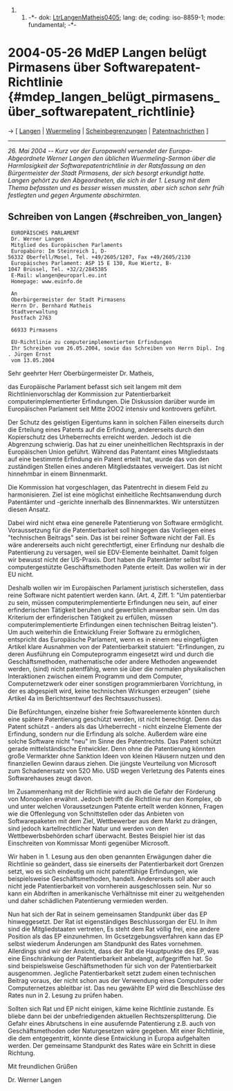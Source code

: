 1.  1.  -\*- dok:
        [LtrLangenMatheis0405](LtrLangenMatheis0405 "wikilink"); lang:
        de; coding: iso-8859-1; mode: fundamental; -\*-

# 2004-05-26 MdEP Langen belügt Pirmasens über Softwarepatent-Richtlinie {#mdep_langen_belügt_pirmasens_über_softwarepatent_richtlinie}

-\> \[ [ Langen](WernerLangenDe "wikilink") \| [
Wuermeling](SwpatjwuermelingDe "wikilink") \| [
Scheinbegrenzungen](ConsText0406De "wikilink") \| [
Patentnachricthen](SwpatcninoDe "wikilink") \]

------------------------------------------------------------------------

*26. Mai 2004 \-- Kurz vor der Europawahl versendet der
Europa-Abgeordnete Werner Langen den üblichen Wuermeling-Sermon über die
Harmlosigkeit der Softwarepatentrichtlinie in der Ratsfassung an den
Bürgermeister der Stadt Pirmasens, der sich besorgt erkundigt hatte.
Langen gehört zu den Abgeordneten, die sich in der 1. Lesung mit dem
Thema befassten und es besser wissen mussten, aber sich schon sehr früh
festlegten und gegen Argumente abschirmten.*

## Schreiben von Langen {#schreiben_von_langen}

` EUROPÄISCHES PARLAMENT`\
` Dr. Werner Langen`\
` Mitglied des Europäischen Parlaments`\
` Europabüro: Im Steinreich 1, D-56332 Oberfell/Mosel, Tel. +49/2605/1207, Fax +49/2605/2130`\
` Europäisches Parlament: ASP 15 E 130, Rue Wiertz, B-1047 Brüssel, Tel. +32/2/2845385`\
` E-Mail: wlangen@europarl.eu.int`\
` Homepage: www.euinfo.de`

` An`\
` Oberbürgermeister der Stadt Pirmasens`\
` Herrn Dr. Bernhard Matheis`\
` Stadtverwaltung`\
` Postfach 2763`

` 66933 Pirmasens`

` EU-Richtlinie zu computerimplementierten Erfindungen`\
` Ihr Schreiben vom 26.05.2004, sowie das Schreiben von Herrn Dipl. Ing. Jürgen Ernst`\
` vom 13.05.2004`

Sehr geehrter Herr Oberbürgermeister Dr. Matheis,

das Europäische Parlament befasst sich seit langem mit dem
Richtlinienvorschlag der Kommission zur Patentierbarkeit
computerimplementierter Erfindungen. Die Diskussion darüber wurde im
Europäischen Parlament seit Mitte 2OO2 intensiv und kontrovers geführt.

Der Schutz des geistigen Eigentums kann in solchen Fällen einerseits
durch die Erteilung eines Patents auf die Erfindung, andererseits durch
den Kopierschutz des Urheberrechts erreicht werden. Jedoch ist die
Abgrenzung schwierig. Das hat zu einer uneinheitlichen Rechtspraxis in
der Europäischen Union geführt. Während das Patentamt eines
Mítgliedstaats auf eine bestimmte Erfindung ein Patent erteilt hat,
wurde das von den zuständigen Stellen eines anderen Mitgliedstaates
verweigert. Das ist nicht hinnehmbar in einem Binnenmarkt.

Die Kommission hat vorgeschlagen, das Patentrecht in diesem Feld zu
harmonisieren. Ziel ist eine möglichst einheitliche Rechtsanwendung
durch Patentämter und -gerichte innerhalb des Binnenmarktes. Wir
unterstützen diesen Ansatz.

Dabei wird nicht etwa eine generelle Patentierung von Software
ermöglicht. Voraussetzung für die Patentierbarkeit soll hingegen das
Vorliegen eines \"technischen Beitrags\" sein. Das ist bei reiner
Software nicht der Fall. Es wäre andererseits auch nicht gerechtfertigt,
einer Erfindung nur deshalb die Patentierung zu versagen, weil sie
EDV-Elemente beinhaltet. Damit folgen wir bewusst nicht der US-Praxis.
Dort haben die Patentämter selbst für computergestützte
Geschäftsmethoden Patente erteilt. Das wollen wir in der EU nicht.

Deshalb wollen wir im Europäischen Parlament juristisch sicherstellen,
dass reine Software nicht patentiert werden kann. (Art. 4, Ziff. 1: \"Um
patentierbar zu sein, müssen computerimplementierte Erfindungen neu
sein, auf einer erfinderischen Tätigkeit beruhen und gewerblich
anwendbar sein. Um das Kriterium der erfinderischen Tätigkeit zu
erfüllen, müssen computerimplementierte Erfindungen einen technischen
Beitrag leisten\"). Um auch weiterhin die Entwicklung Freier Software zu
ermöglichen, entspricht das Europäische Parlament, wenn es in einem neu
eingefügten Artikel klare Ausnahmen von der Patentierbarkeit statuiert:
\"Erfindungen, zu deren Ausführung ein Computeprogramm eingesetzt wird
und durch die Geschäftsmethoden, mathematische oder andere Methoden
angewendet werden, (sind) nicht patentfähig, wenn sie über die normalen
physikalischen Interaktionen zwischen einem Programm und dem Computer,
Computernetzwerk oder einer sonstigen programmierbaren Vorrichtung, in
der es abgespielt wird, keine technischen Wirkungen erzeugen\" (siehe
Artikel 4a im Berichtsentwurf des Rechtsauschusses).

Die Befürchtungen, einzelne bisher freie Softwareelemente könnten durch
eine spätere Patentierung geschützt werden, ist nicht berechtigt. Denn
das Patent schützt - anders als das Urheberrecht - nicht einzelne
Elemente der Erfindung, sondern nur die Erfindung als solche. Außerdem
wäre eine solche Software nicht \"neu\" im Sinne des Patentrechts. Das
Patent schützt gerade mittelständische Entwickler. Denn ohne die
Patentierung könnten große Vermarkter ohne Sanktion Ideen von kleinen
Häusern nutzen und den finanziellen Gewinn daraus ziehen. Die jüngste
Veurteilung von Microsoft zum Schadenersatz von 52O Mio. USD wegen
Verletzung des Patents eines Softwarehauses zeugt davon.

Im Zusammenhang mit der Richtlinie wird auch die Gefahr der Förderung
von Monopolen erwähnt. Jedoch betrifft die Richtlinie nur den Komplex,
ob und unter welchen Voraussetzungen Patente erteilt werden können,
Fragen wie die Offenlegung von Schnittstellen oder das Anbieten von
Softwarepaketen mit dem Ziel, Wettbewerber aus dem Markt zu drängen,
sind jedoch kartellrechtlicher Natur und werden von den
Wettbewerbsbehörden scharf überwacht. Bestes Beispiel hier ist das
Einschreiten von Kommissar Monti gegenüber Microsoft.

Wir haben in 1. Lesung aus den oben genannten Erwägungen daher die
Richtlinie so geändert, dass sie einerseits der Patentierbarkeit dort
Grenzen setzt, wo es sich eindeutig um nicht patentfähige Erfindungen,
wie beispielsweise Geschäftsmethoden, handelt. Andererseits soll aber
auch nicht jede Patentierbarkeit von vornherein ausgeschlossen sein. Nur
so kann ein Abdriften in amerikanische Verhältnisse mit einer zu
weitgehenden und daher schädlichen Patentierung vermieden werden.

Nun hat sich der Rat in seinem gemeinsamen Standpunkt über das EP
hinweggesetzt. Der Rat ist eigenständiges Beschlussorgan der EU. In ihm
sind die Mitgliedstaaten vertreten, Es steht dem Rat völlig frei, eine
andere Position als das EP einzunehmen. Im Gcsetzgebungsverfahren kann
das EP selbst wiederum Änderungen am Standpunkt des Rates vornehmen.
Allerdings sind wir der Ansicht, dass der Rat die Hauptpunkte des EP,
was eine Einschränkung der Patentierbarkeit anbelangt, aufgegriffen hat.
So sind beispielsweise Geschäftsmethoden für sich von der
Patentierbarkeit ausgenommen. Jegliche Patentierbarkeít setzt zudem
einen technischen Beitrag voraus, der nicht schon aus der Verwendung
eines Computers oder Computernetzes ableitbar ist. Das neu gewählte EP
wird die Beschlüsse des Rates nun in 2. Lesung zu prüfen haben.

Sollten sich Rat und EP nicht einigen, käme keine Richtlinie zustande.
Es bliebe dann bei der unbefriedigenden aktuellen Rechtszersplitterung.
Die Gefahr eines Abrutschens in eine ausufernde Patentierung z.B. auch
von Geschäftsmethoden oder Naturgesetzen wäre gegeben. Mit einer
Richtlinie, die dem entgegentritt, könnte diese Entwicklung in Europa
aufgehalten werden. Der gemeinsame Standpunkt des Rates wäre ein Schritt
in diese Richtung.

Mit freundlichen Grüßen

Dr. Werner Langen
